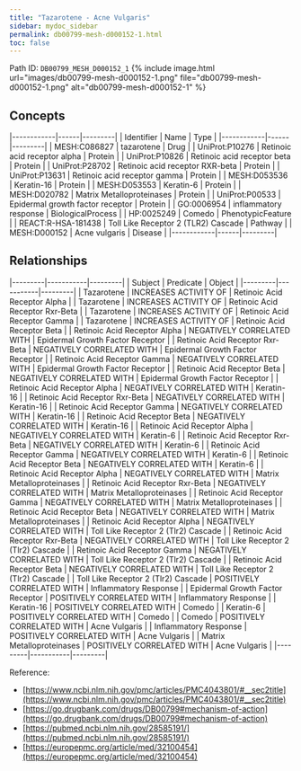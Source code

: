 ```yaml
---
title: "Tazarotene - Acne Vulgaris"
sidebar: mydoc_sidebar
permalink: db00799-mesh-d000152-1.html
toc: false 
---
```



Path ID: `DB00799_MESH_D000152_1`
{% include image.html url="images/db00799-mesh-d000152-1.png" file="db00799-mesh-d000152-1.png" alt="db00799-mesh-d000152-1" %}

## Concepts

|------------|------|---------|
| Identifier | Name | Type    |
|------------|------|---------|
| MESH:C086827 | tazarotene | Drug |
| UniProt:P10276 | Retinoic acid receptor alpha | Protein |
| UniProt:P10826 | Retinoic acid receptor beta | Protein |
| UniProt:P28702 | Retinoic acid receptor RXR-beta | Protein |
| UniProt:P13631 | Retinoic acid receptor gamma | Protein |
| MESH:D053536 | Keratin-16 | Protein |
| MESH:D053553 | Keratin-6 | Protein |
| MESH:D020782 | Matrix Metalloproteinases | Protein |
| UniProt:P00533 | Epidermal growth factor receptor | Protein |
| GO:0006954 | inflammatory response | BiologicalProcess |
| HP:0025249 | Comedo | PhenotypicFeature |
| REACT:R-HSA-181438 | Toll Like Receptor 2 (TLR2) Cascade | Pathway |
| MESH:D000152 | Acne vulgaris | Disease |
|------------|------|---------|

## Relationships

|---------|-----------|---------|
| Subject | Predicate | Object  |
|---------|-----------|---------|
| Tazarotene | INCREASES ACTIVITY OF | Retinoic Acid Receptor Alpha |
| Tazarotene | INCREASES ACTIVITY OF | Retinoic Acid Receptor Rxr-Beta |
| Tazarotene | INCREASES ACTIVITY OF | Retinoic Acid Receptor Gamma |
| Tazarotene | INCREASES ACTIVITY OF | Retinoic Acid Receptor Beta |
| Retinoic Acid Receptor Alpha | NEGATIVELY CORRELATED WITH | Epidermal Growth Factor Receptor |
| Retinoic Acid Receptor Rxr-Beta | NEGATIVELY CORRELATED WITH | Epidermal Growth Factor Receptor |
| Retinoic Acid Receptor Gamma | NEGATIVELY CORRELATED WITH | Epidermal Growth Factor Receptor |
| Retinoic Acid Receptor Beta | NEGATIVELY CORRELATED WITH | Epidermal Growth Factor Receptor |
| Retinoic Acid Receptor Alpha | NEGATIVELY CORRELATED WITH | Keratin-16 |
| Retinoic Acid Receptor Rxr-Beta | NEGATIVELY CORRELATED WITH | Keratin-16 |
| Retinoic Acid Receptor Gamma | NEGATIVELY CORRELATED WITH | Keratin-16 |
| Retinoic Acid Receptor Beta | NEGATIVELY CORRELATED WITH | Keratin-16 |
| Retinoic Acid Receptor Alpha | NEGATIVELY CORRELATED WITH | Keratin-6 |
| Retinoic Acid Receptor Rxr-Beta | NEGATIVELY CORRELATED WITH | Keratin-6 |
| Retinoic Acid Receptor Gamma | NEGATIVELY CORRELATED WITH | Keratin-6 |
| Retinoic Acid Receptor Beta | NEGATIVELY CORRELATED WITH | Keratin-6 |
| Retinoic Acid Receptor Alpha | NEGATIVELY CORRELATED WITH | Matrix Metalloproteinases |
| Retinoic Acid Receptor Rxr-Beta | NEGATIVELY CORRELATED WITH | Matrix Metalloproteinases |
| Retinoic Acid Receptor Gamma | NEGATIVELY CORRELATED WITH | Matrix Metalloproteinases |
| Retinoic Acid Receptor Beta | NEGATIVELY CORRELATED WITH | Matrix Metalloproteinases |
| Retinoic Acid Receptor Alpha | NEGATIVELY CORRELATED WITH | Toll Like Receptor 2 (Tlr2) Cascade |
| Retinoic Acid Receptor Rxr-Beta | NEGATIVELY CORRELATED WITH | Toll Like Receptor 2 (Tlr2) Cascade |
| Retinoic Acid Receptor Gamma | NEGATIVELY CORRELATED WITH | Toll Like Receptor 2 (Tlr2) Cascade |
| Retinoic Acid Receptor Beta | NEGATIVELY CORRELATED WITH | Toll Like Receptor 2 (Tlr2) Cascade |
| Toll Like Receptor 2 (Tlr2) Cascade | POSITIVELY CORRELATED WITH | Inflammatory Response |
| Epidermal Growth Factor Receptor | POSITIVELY CORRELATED WITH | Inflammatory Response |
| Keratin-16 | POSITIVELY CORRELATED WITH | Comedo |
| Keratin-6 | POSITIVELY CORRELATED WITH | Comedo |
| Comedo | POSITIVELY CORRELATED WITH | Acne Vulgaris |
| Inflammatory Response | POSITIVELY CORRELATED WITH | Acne Vulgaris |
| Matrix Metalloproteinases | POSITIVELY CORRELATED WITH | Acne Vulgaris |
|---------|-----------|---------|

Reference: 
  - [https://www.ncbi.nlm.nih.gov/pmc/articles/PMC4043801/#__sec2title](https://www.ncbi.nlm.nih.gov/pmc/articles/PMC4043801/#__sec2title)
  - [https://go.drugbank.com/drugs/DB00799#mechanism-of-action](https://go.drugbank.com/drugs/DB00799#mechanism-of-action)
  - [https://pubmed.ncbi.nlm.nih.gov/28585191/](https://pubmed.ncbi.nlm.nih.gov/28585191/)
  - [https://europepmc.org/article/med/32100454](https://europepmc.org/article/med/32100454)
